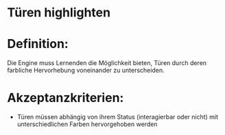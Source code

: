 # Türen highlighten


# Definition:

Die Engine muss Lernenden die Möglichkeit bieten, Türen durch deren farbliche Hervorhebung voneinander zu unterscheiden.

# Akzeptanzkriterien:

- Türen müssen abhängig von ihrem Status (interagierbar oder nicht) mit unterschiedlichen Farben hervorgehoben werden

